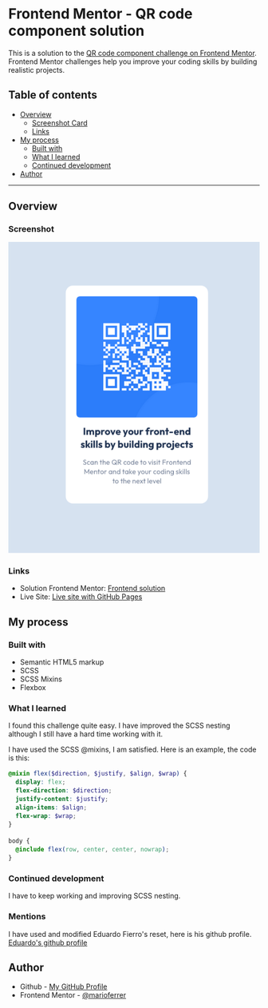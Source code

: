 # Frontend Mentor - QR code component solution

This is a solution to the [QR code component challenge on Frontend Mentor](https://www.frontendmentor.io/challenges/qr-code-component-iux_sIO_H). Frontend Mentor challenges help you improve your coding skills by building realistic projects.  

## Table of contents

- [Overview](#overview)
  - [Screenshot Card](#screenshot)
  - [Links](#links)
- [My process](#my-process)
  - [Built with](#built-with)
  - [What I learned](#what-i-learned)
  - [Continued development](#continued-development)
- [Author](#author)

---

## Overview

### Screenshot
![Sample of my project](images/Screenshot-card.png)


### Links

- Solution Frontend Mentor: [Frontend solution](https://www.frontendmentor.io/solutions/qr-code-murYUcVduA)
- Live Site: [Live site with GitHub Pages](https://marioferrer.github.io/FM-03_QR-code/)

## My process

### Built with

- Semantic HTML5 markup
- SCSS
- SCSS Mixins
- Flexbox


### What I learned

I found this challenge quite easy. I have improved the SCSS nesting although I still have a hard time working with it.

I have used the SCSS @mixins, I am satisfied.
Here is an example, the code is this:


```scss
@mixin flex($direction, $justify, $align, $wrap) {
  display: flex;
  flex-direction: $direction;
  justify-content: $justify;
  align-items: $align;
  flex-wrap: $wrap;
}

body {
  @include flex(row, center, center, nowrap);
}
```

### Continued development

I have to keep working and improving SCSS nesting.

### Mentions

I have used and modified Eduardo Fierro's reset, here is his github profile. <br>
[Eduardo's github profile](https://github.com/eduardofierropro/Reset-CSS)

## Author

- Github - [My GitHub Profile](https://github.com/marioferrer)
- Frontend Mentor - [@marioferrer](https://www.frontendmentor.io/profile/marioferrer)



